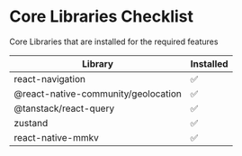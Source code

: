 # Core Libraries Checklist

Core Libraries that are installed for the required features

| Library                             | Installed |
| ----------------------------------- | --------- |
| react-navigation                    | ✅        |
| @react-native-community/geolocation | ✅        |
| @tanstack/react-query               | ✅        |
| zustand                             | ✅        |
| react-native-mmkv                   | ✅        |
